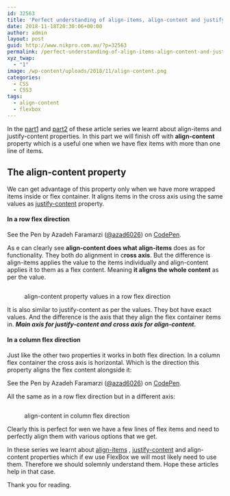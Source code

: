 ```yaml
---
id: 32563
title: 'Perfect understanding of align-items, align-content and justify-content in FlexBox with examples: Part 3'
date: 2018-11-18T20:30:06+00:00
author: admin
layout: post
guid: http://www.nikpro.com.au/?p=32563
permalink: /perfect-understanding-of-align-items-align-content-and-justify-content-in-flexbox-with-examples-part-3/
xyz_twap:
  - "1"
image: /wp-content/uploads/2018/11/align-content.png
categories:
  - CSS
  - CSS3
tags:
  - align-content
  - flexbox
---
```

In the [part1](http://www.nikpro.com.au/perfect-understanding-of-align-items-align-content-and-justify-content-in-flexbox-with-examples-part-1/) and [part2](http://www.nikpro.com.au/perfect-understanding-of-align-items-align-content-and-justify-content-in-flexbox-with-examples-part-2/) of these article series we learnt about align-items and justify-content properties. In this part we will finish off with **align-content** property which is a useful one when we have flex items with more than one line of items.

## The align-content property

We can get advantage of this property only when we have more wrapped items inside or flex container. It aligns items in the cross axis using the same values as [justify-content](http://www.nikpro.com.au/perfect-understanding-of-align-items-align-content-and-justify-content-in-flexbox-with-examples-part-2/) property.

#### In a row flex direction

<p data-height="900" data-theme-id="0" data-slug-hash="BGpLgv" data-default-tab="html,result" data-user="azad6026" data-pen-title="FlexBox align-content in row" class="codepen">
  See the Pen <a href="https://codepen.io/azad6026/pen/BGpLgv/"></a> by Azadeh Faramarzi (<a href="https://codepen.io/azad6026">@azad6026</a>) on <a href="https://codepen.io">CodePen</a>.
</p>

As e can clearly see **align-content does what align-items** does as for functionality. They both do alignment in c**ross axis**. But the difference is align-items applies the value to the items individually and align-content applies it to them as a flex content. Meaning **it aligns the whole content** as per the value.<figure class="wp-block-image">

<img src="http://www.nikpro.com.au/wp-content/uploads/2018/11/FlexBox-align-content-in-row1.png" alt="" class="wp-image-32565" srcset="http://testgatsby.local/wp-content/uploads/2018/11/FlexBox-align-content-in-row1.png 656w, http://testgatsby.local/wp-content/uploads/2018/11/FlexBox-align-content-in-row1-300x235.png 300w" sizes="(max-width: 656px) 100vw, 656px" /> </figure> <figure class="wp-block-image"><img src="http://www.nikpro.com.au/wp-content/uploads/2018/11/FlexBox-align-content-in-row2.png" alt="" class="wp-image-32566" srcset="http://testgatsby.local/wp-content/uploads/2018/11/FlexBox-align-content-in-row2.png 656w, http://testgatsby.local/wp-content/uploads/2018/11/FlexBox-align-content-in-row2-300x114.png 300w" sizes="(max-width: 656px) 100vw, 656px" /><figcaption>align-content property values in a row flex direction</figcaption></figure> 

It is also similar to justify-content as per the values. They bot have exact values. And the difference is the axis that they align the flex container items in. **_Main axis for justify-content and cross axis for align-content._**

#### In a column flex direction

Just like the other two properties it works in both flex direction. In a column flex container the cross axis is horizontal. Which is the direction this property aligns the flex content alongside it:

<p data-height="900" data-theme-id="0" data-slug-hash="jQLgyM" data-default-tab="html,result" data-user="azad6026" data-pen-title="FlexBox align-content in column flex direction" class="codepen">
  See the Pen <a href="https://codepen.io/azad6026/pen/jQLgyM/"></a> by Azadeh Faramarzi (<a href="https://codepen.io/azad6026">@azad6026</a>) on <a href="https://codepen.io">CodePen</a>.
</p>

All the same as in a row flex direction but in a different axis:<figure class="wp-block-image">

<img src="http://www.nikpro.com.au/wp-content/uploads/2018/11/FlexBox-align-content-in-column-flex1.png" alt="" class="wp-image-32567" srcset="http://testgatsby.local/wp-content/uploads/2018/11/FlexBox-align-content-in-column-flex1.png 656w, http://testgatsby.local/wp-content/uploads/2018/11/FlexBox-align-content-in-column-flex1-300x231.png 300w" sizes="(max-width: 656px) 100vw, 656px" /> </figure> <figure class="wp-block-image"><img src="http://www.nikpro.com.au/wp-content/uploads/2018/11/FlexBox-align-content-in-column-flex2.png" alt="" class="wp-image-32568" srcset="http://testgatsby.local/wp-content/uploads/2018/11/FlexBox-align-content-in-column-flex2.png 656w, http://testgatsby.local/wp-content/uploads/2018/11/FlexBox-align-content-in-column-flex2-300x115.png 300w" sizes="(max-width: 656px) 100vw, 656px" /><figcaption>align-content in column flex direction</figcaption></figure> 

Clearly this is perfect for wen we have a few lines of flex items and need to perfectly align them with various options that we get.

In these series we learnt about [align-items](http://www.nikpro.com.au/perfect-understanding-of-align-items-align-content-and-justify-content-in-flexbox-with-examples-part-1/) , [justify-content](http://www.nikpro.com.au/perfect-understanding-of-align-items-align-content-and-justify-content-in-flexbox-with-examples-part-2/) and align-content properties which if ew use FlexBox we will most likely need to use them. Therefore we should solemnly understand them. Hope these articles help in that case.

Thank you for reading.